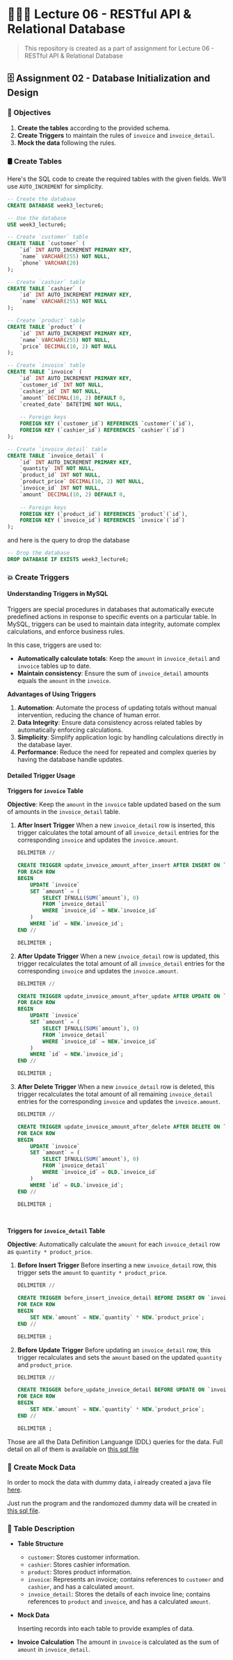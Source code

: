# 👨🏻‍🏫 Lecture 06 - RESTful API & Relational Database
> This repository is created as a part of assignment for Lecture 06 - RESTful API & Relational Database

## 🗄️ Assignment 02 - Database Initialization and Design
### 🎯 Objectives
1. **Create the tables** according to the provided schema.
2. **Create Triggers** to maintain the rules of `invoice` and `invoice_detail`.
3. **Mock the data** following the rules.

### 🛢️ Create Tables

Here's the SQL code to create the required tables with the given fields. We’ll use `AUTO_INCREMENT` for simplicity.

```sql
-- Create the database
CREATE DATABASE week3_lecture6;

-- Use the database
USE week3_lecture6;

-- Create `customer` table
CREATE TABLE `customer` (
    `id` INT AUTO_INCREMENT PRIMARY KEY,
    `name` VARCHAR(255) NOT NULL,
    `phone` VARCHAR(20)
);

-- Create `cashier` table
CREATE TABLE `cashier` (
    `id` INT AUTO_INCREMENT PRIMARY KEY,
    `name` VARCHAR(255) NOT NULL
);

-- Create `product` table
CREATE TABLE `product` (
    `id` INT AUTO_INCREMENT PRIMARY KEY,
    `name` VARCHAR(255) NOT NULL,
    `price` DECIMAL(10, 2) NOT NULL
);

-- Create `invoice` table
CREATE TABLE `invoice` (
    `id` INT AUTO_INCREMENT PRIMARY KEY,
    `customer_id` INT NOT NULL,
    `cashier_id` INT NOT NULL,
    `amount` DECIMAL(10, 2) DEFAULT 0,
    `created_date` DATETIME NOT NULL,
    
    -- Foreign keys
    FOREIGN KEY (`customer_id`) REFERENCES `customer`(`id`),
    FOREIGN KEY (`cashier_id`) REFERENCES `cashier`(`id`)
);

-- Create `invoice_detail` table
CREATE TABLE `invoice_detail` (
    `id` INT AUTO_INCREMENT PRIMARY KEY,
    `quantity` INT NOT NULL,
    `product_id` INT NOT NULL,
    `product_price` DECIMAL(10, 2) NOT NULL,
    `invoice_id` INT NOT NULL,
    `amount` DECIMAL(10, 2) DEFAULT 0,
    
    -- Foreign keys
    FOREIGN KEY (`product_id`) REFERENCES `product`(`id`),
    FOREIGN KEY (`invoice_id`) REFERENCES `invoice`(`id`)
);
```

and here is the query to drop the database
```sql
-- Drop the database
DROP DATABASE IF EXISTS week3_lecture6;
```

### 💥 Create Triggers
#### Understanding Triggers in MySQL
Triggers are special procedures in databases that automatically execute predefined actions in response to specific events on a particular table. In MySQL, triggers can be used to maintain data integrity, automate complex calculations, and enforce business rules.

In this case, triggers are used to:
- **Automatically calculate totals**: Keep the `amount` in `invoice_detail` and `invoice` tables up to date.
- **Maintain consistency**: Ensure the sum of `invoice_detail` amounts equals the `amount` in the `invoice`.

**Advantages of Using Triggers**
1. **Automation**: Automate the process of updating totals without manual intervention, reducing the chance of human error.
2. **Data Integrity**: Ensure data consistency across related tables by automatically enforcing calculations.
3. **Simplicity**: Simplify application logic by handling calculations directly in the database layer.
4. **Performance**: Reduce the need for repeated and complex queries by having the database handle updates.

#### Detailed Trigger Usage
**Triggers for `invoice` Table**

**Objective**: Keep the `amount` in the `invoice` table updated based on the sum of amounts in the `invoice_detail` table.

1. **After Insert Trigger**
    When a new `invoice_detail` row is inserted, this trigger calculates the total amount of all `invoice_detail` entries for the corresponding `invoice` and updates the `invoice.amount`.
    <br>

    ```sql
    DELIMITER //

    CREATE TRIGGER update_invoice_amount_after_insert AFTER INSERT ON `invoice_detail`
    FOR EACH ROW
    BEGIN
        UPDATE `invoice`
        SET `amount` = (
            SELECT IFNULL(SUM(`amount`), 0)
            FROM `invoice_detail`
            WHERE `invoice_id` = NEW.`invoice_id`
        )
        WHERE `id` = NEW.`invoice_id`;
    END //

    DELIMITER ;
    ```

2. **After Update Trigger**
    When a new `invoice_detail` row is updated, this trigger recalculates the total amount of all `invoice_detail` entries for the corresponding `invoice` and updates the `invoice.amount`.
    <br>

    ```sql
    DELIMITER //

    CREATE TRIGGER update_invoice_amount_after_update AFTER UPDATE ON `invoice_detail`
    FOR EACH ROW
    BEGIN
        UPDATE `invoice`
        SET `amount` = (
            SELECT IFNULL(SUM(`amount`), 0)
            FROM `invoice_detail`
            WHERE `invoice_id` = NEW.`invoice_id`
        )
        WHERE `id` = NEW.`invoice_id`;
    END //

    DELIMITER ;
    ```

3. **After Delete Trigger**
    When a new `invoice_detail` row is deleted, this trigger recalculates the total amount of all remaining `invoice_detail` entries for the corresponding `invoice` and updates the `invoice.amount`.
    <br>

    ```sql
    DELIMITER //

    CREATE TRIGGER update_invoice_amount_after_delete AFTER DELETE ON `invoice_detail`
    FOR EACH ROW
    BEGIN
        UPDATE `invoice`
        SET `amount` = (
            SELECT IFNULL(SUM(`amount`), 0)
            FROM `invoice_detail`
            WHERE `invoice_id` = OLD.`invoice_id`
        )
        WHERE `id` = OLD.`invoice_id`;
    END //

    DELIMITER ;
    ```
<br>

**Triggers for `invoice_detail` Table**

**Objective**: Automatically calculate the `amount` for each `invoice_detail` row as `quantity * product_price`.

1. **Before Insert Trigger**
    Before inserting a new `invoice_detail` row, this trigger sets the `amount` to `quantity * product_price`.
    <br>

    ```sql
    DELIMITER //

    CREATE TRIGGER before_insert_invoice_detail BEFORE INSERT ON `invoice_detail`
    FOR EACH ROW
    BEGIN
        SET NEW.`amount` = NEW.`quantity` * NEW.`product_price`;
    END //

    DELIMITER ;
    ```

2. **Before Update Trigger**
    Before updating an `invoice_detail` row, this trigger recalculates and sets the `amount` based on the updated `quantity` and `product_price`.
    <br>

    ```sql
    DELIMITER //

    CREATE TRIGGER before_update_invoice_detail BEFORE UPDATE ON `invoice_detail`
    FOR EACH ROW
    BEGIN
        SET NEW.`amount` = NEW.`quantity` * NEW.`product_price`;
    END //

    DELIMITER ;
    ```

Those are all the Data Definition Languange (DDL) queries for the data. Full detail on all of them is available on [this sql file](/Week%2003/Lecture%2006/Assignment%2002/ddl_data.sql)


### 🤔 Create Mock Data

In order to mock the data with dummy data, i already created a java file [here](/Week%2003/Lecture%2006/Assignment%2002/SQLFileWriter.java).

Just run the program and the randomozed dummy data will be created in [this sql file](/Week%2003/Lecture%2006/Assignment%2002/mock_data.sql).

### 📝 Table Description

- **Table Structure**
  - `customer`: Stores customer information.
  - `cashier`: Stores cashier information.
  - `product`: Stores product information.
  - `invoice`: Represents an invoice; contains references to `customer` and `cashier`, and has a calculated `amount`.
  - `invoice_detail`: Stores the details of each invoice line; contains references to `product` and `invoice`, and has a calculated `amount`.

- **Mock Data**
    
    Inserting records into each table to provide examples of data.

- **Invoice Calculation**
  The amount in `invoice` is calculated as the sum of `amount` in `invoice_detail`.